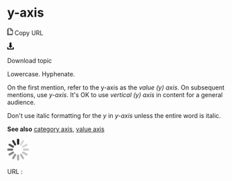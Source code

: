 # y-axis

![Copy URL](media/y-axis/Copy.png)
Copy URL

![Download](media/y-axis/Download.png)

Download topic

Lowercase. Hyphenate.

On the first mention, refer to the y-axis as the *value (y) axis*. On subsequent mentions, use *y-axis*. It's OK to use *vertical (y) axis* in content for a general audience.

Don't use italic formatting for the *y* in *y-axis* unless the entire word is italic.

**See also** [category axis](https://worldready.cloudapp.net/Styleguide/Read?id=2700&topicid=33517), [value axis](https://worldready.cloudapp.net/Styleguide/Read?id=2700&topicid=33518)

![In progress](media/y-axis/activity-large.gif)

URL :
